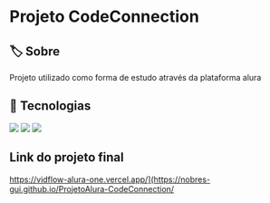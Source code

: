 <h1>Projeto CodeConnection</h1>

<h2>🏷️ Sobre</h2>
<p>Projeto utilizado como forma de estudo através da plataforma alura</p>

## 🚀 Tecnologias
<div>
  <img src="https://img.shields.io/badge/HTML-239120?style=for-the-badge&logo=html5&logoColor=white">
  <img src="https://img.shields.io/badge/CSS-239120?&style=for-the-badge&logo=css3&logoColor=white">
  <img src="https://img.shields.io/badge/JavaScript-F7DF1E?style=for-the-badge&logo=javascript&logoColor=black">
</div>

## Link do projeto final
<a href="https://nobres-gui.github.io/ProjetoAlura-CodeConnection/">
  https://vidflow-alura-one.vercel.app/](https://nobres-gui.github.io/ProjetoAlura-CodeConnection/
</a>
